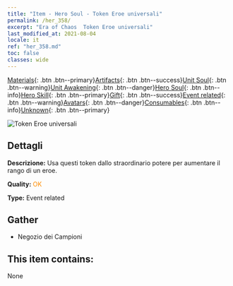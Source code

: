 ```yaml
---
title: "Item - Hero Soul - Token Eroe universali"
permalink: /her_358/
excerpt: "Era of Chaos  Token Eroe universali"
last_modified_at: 2021-08-04
locale: it
ref: "her_358.md"
toc: false
classes: wide
---
```

 [Materials](/ItemsIT/){: .btn .btn--primary}[Artifacts](/ItemsIT/Artifacts/){: .btn .btn--success}[Unit Soul](/ItemsIT/UnitSoul/){: .btn .btn--warning}[Unit Awakening](/ItemsIT/UnitAwakening/){: .btn .btn--danger}[Hero Soul](/ItemsIT/HeroSoul/){: .btn .btn--info}[Hero Skill](/ItemsIT/HeroSkill/){: .btn .btn--primary}[Gift](/ItemsIT/Gift/){: .btn .btn--success}[Event related](/ItemsIT/Events/){: .btn .btn--warning}[Avatars](/ItemsIT/Avatars/){: .btn .btn--danger}[Consumables](/ItemsIT/Consumables/){: .btn .btn--info}[Unknown](/ItemsIT/Unknown/){: .btn .btn--primary}

 ![Token Eroe universali](/images/t/i_tool_3002.png)

## Dettagli
 **Descrizione:** Usa questi token dallo straordinario potere per aumentare il rango di un eroe.

 **Quality:** <span style="color: #FF8C00">OK</span>

 **Type:** Event related

## Gather

*    Negozio dei Campioni 

## This item contains:

  None

